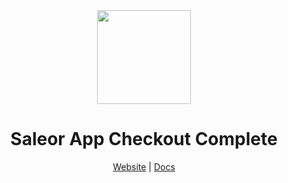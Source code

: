 <div align="center">
  <img width="150" alt="" src="https://user-images.githubusercontent.com/1338731/222410999-3ec838de-d49a-4d48-8f8a-4788beeef80d.png">
</div>

<div align="center">
  <h1>Saleor App Checkout Complete</h1>
</div>

<div align="center">
  <a href="https://saleor.io/">Website</a>
  <span> | </span>
  <a href="https://docs.saleor.io/docs/3.x/">Docs</a>

</div>
